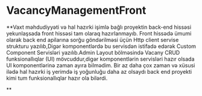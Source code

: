 # VacancyManagementFront



**Vaxt məhdudiyyəti və hal hazırki işimlə bağlı proyektin back-end hissəsi yekunlaşsada front hissəsi tam olaraq hazırlanmayıb.
Front hissədə ümumi olarak back end apilarına sorğu göndərilməsi üçün Http client servise strukturu yazılıb,Digər komponentlərdə bu servisdən istifadə edərək
Custom Component Servisləri yazılıb.Admin Layout bölməsində Vacany CRUD funksionallıqlar (UI) mövcuddur,digər komponentlərin servisləri hazır olsada UI komponentlərinə zaman ayıra bilmədim.
Bir az daha çox zaman və xüsusi ilədə hal hazırki iş yerimdə iş yoğunluğu daha az olsaydı back end proyekti kimi tum funksionallıqlar hazır ola bilərdi.

**



